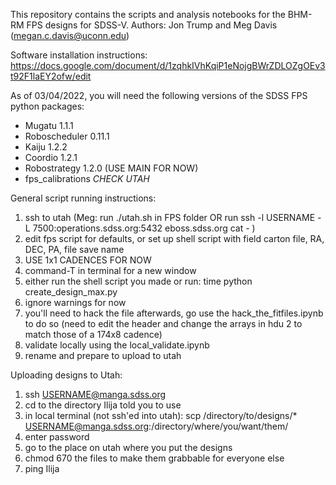 This repository contains the scripts and analysis notebooks for the BHM-RM FPS designs for SDSS-V. 
Authors: Jon Trump and Meg Davis (megan.c.davis@uconn.edu)

Software installation instructions: https://docs.google.com/document/d/1zqhkIVhKqiP1eNojgBWrZDLOZgOEv3t92F1laEY2ofw/edit

As of 03/04/2022, you will need the following versions of the SDSS FPS python packages:
-  Mugatu 1.1.1
-  Roboscheduler 0.11.1
-  Kaiju 1.2.2
-  Coordio 1.2.1
-  Robostrategy 1.2.0 (USE MAIN FOR NOW)
-  fps_calibrations *CHECK UTAH*

General script running instructions:
1. ssh to utah (Meg: run ./utah.sh in FPS folder OR run ssh -l USERNAME -L 7500:operations.sdss.org:5432 eboss.sdss.org cat - )
2. edit fps script for defaults, or set up shell script with field carton file, RA, DEC, PA, file save name
3. USE 1x1 CADENCES FOR NOW
4. command-T in terminal for a new window
5. either run the shell script you made or run: time python create_design_max.py
6. ignore warnings for now
7. you'll need to hack the file afterwards, go use the hack_the_fitfiles.ipynb to do so (need to edit the header and change the arrays in hdu 2 to match those of a 174x8 cadence)
8. validate locally using the local_validate.ipynb
9. rename and prepare to upload to utah


Uploading designs to Utah:
1. ssh USERNAME@manga.sdss.org
2. cd to the directory Ilija told you to use
3. in local terminal (not ssh'ed into utah): scp /directory/to/designs/* USERNAME@manga.sdss.org:/directory/where/you/want/them/
4. enter password
5. go to the place on utah where you put the designs
6. chmod 670 the files to make them grabbable for everyone else
7. ping Ilija




